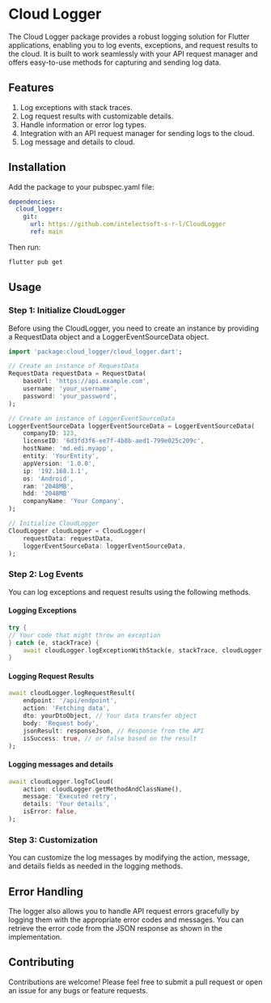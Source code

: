 # Cloud Logger
The Cloud Logger package provides a robust logging solution for Flutter applications, enabling you to log events, exceptions, and request results to the cloud. It is built to work seamlessly with your API request manager and offers easy-to-use methods for capturing and sending log data.

## Features
1. Log exceptions with stack traces.
2. Log request results with customizable details.
3. Handle information or error log types.
4. Integration with an API request manager for sending logs to the cloud.
5. Log message and details to cloud.

## Installation
Add the package to your pubspec.yaml file:

```yaml
dependencies:
  cloud_logger:
    git:
      url: https://github.com/intelectsoft-s-r-l/CloudLogger
      ref: main
```
Then run:
```bash
flutter pub get
```

## Usage

### Step 1: Initialize CloudLogger

Before using the CloudLogger, you need to create an instance by providing a RequestData object and a LoggerEventSourceData object.

``` dart
import 'package:cloud_logger/cloud_logger.dart';

// Create an instance of RequestData
RequestData requestData = RequestData(
    baseUrl: 'https://api.example.com',
    username: 'your_username',
    password: 'your_password',
);

// Create an instance of LoggerEventSourceData
LoggerEventSourceData loggerEventSourceData = LoggerEventSourceData(
    companyID: 123,
    licenseID: '6d3fd3f6-ee7f-4b8b-aed1-799e025c209c',
    hostName: 'md.edi.myapp',
    entity: 'YourEntity',
    appVersion: '1.0.0',
    ip: '192.168.1.1',
    os: 'Android',
    ram: '2048MB',
    hdd: '2048MB'
    companyName: 'Your Company',
);

// Initialize CloudLogger
CloudLogger cloudLogger = CloudLogger(
    requestData: requestData,
    loggerEventSourceData: loggerEventSourceData,
);
```

### Step 2: Log Events

You can log exceptions and request results using the following methods.

#### Logging Exceptions
``` dart
try {
// Your code that might throw an exception
} catch (e, stackTrace) {
    await cloudLogger.logExceptionWithStack(e, stackTrace, cloudLogger.getMethodAndClassName());
}
```

#### Logging Request Results

``` dart
await cloudLogger.logRequestResult(
    endpoint: '/api/endpoint',
    action: 'Fetching data',
    dto: yourDtoObject, // Your data transfer object
    body: 'Request body',
    jsonResult: responseJson, // Response from the API
    isSuccess: true, // or false based on the result
);
```

#### Logging messages and details

``` dart
await cloudLogger.logToCloud(
    action: cloudLogger.getMethodAndClassName(),
    message: 'Executed retry',
    details: 'Your details',
    isError: false,
);
```

### Step 3: Customization

You can customize the log messages by modifying the action, message, and details fields as needed in the logging methods.

## Error Handling

The logger also allows you to handle API request errors gracefully by logging them with the appropriate error codes and messages. You can retrieve the error code from the JSON response as shown in the implementation.

## Contributing

Contributions are welcome! Please feel free to submit a pull request or open an issue for any bugs or feature requests.